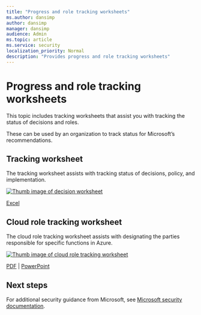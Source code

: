 ```yaml
---
title: "Progress and role tracking worksheets"
ms.author: dansimp
author: dansimp
manager: dansimp
audience: Admin
ms.topic: article
ms.service: security
localization_priority: Normal
description: "Provides progress and role tracking worksheets"
---
```


# Progress and role tracking worksheets
This topic includes tracking worksheets that assist you with tracking the status of decisions and roles.

These can be used by an organization to track status for Microsoft’s recommendations.

## Tracking worksheet
The tracking worksheet assists with tracking status of decisions, policy, and implementation.

[![Thumb image of decision worksheet](https://docs.microsoft.com/microsoft-365/downloads/security-compass-decision-worksheet-thumb.png)](https://docs.microsoft.com/microsoft-365/downloads/security-compass-decision-worksheet.xlsx)

[Excel](https://docs.microsoft.com/microsoft-365/downloads/security-compass-decision-worksheet.xlsx)

## Cloud role tracking worksheet

The cloud role tracking worksheet assists with designating the parties responsible for specific functions in Azure.

[![Thumb image of cloud role tracking worksheet](https://docs.microsoft.com/microsoft-365/downloads/security-compass-cloud-role-tracking-thumb.png)](https://docs.microsoft.com/microsoft-365/downloads/security-compass-cloud-role-tracking.pdf)

[PDF](https://docs.microsoft.com/microsoft-365/downloads/security-compass-cloud-role-tracking.pdf) | [PowerPoint](https://docs.microsoft.com/microsoft-365/downloads/security-compass-cloud-role-tracking.pptx)

## Next steps
For additional security guidance from Microsoft, see [Microsoft security documentation](https://docs.microsoft.com/security/).